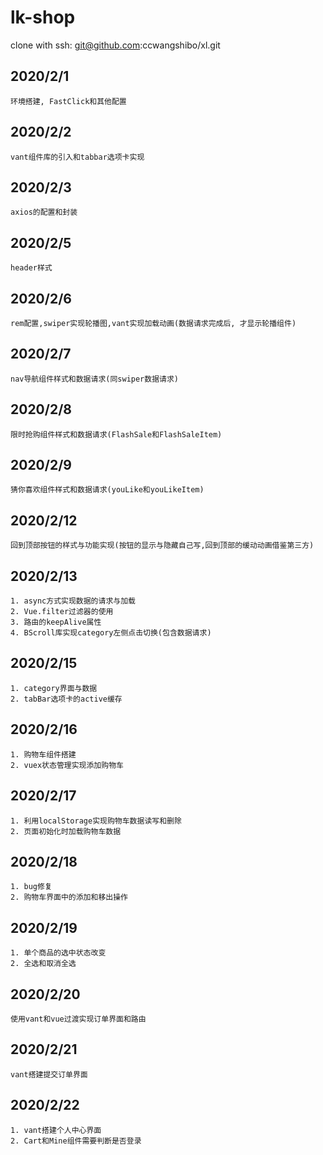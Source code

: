 # lk-shop
clone with ssh:  git@github.com:ccwangshibo/xl.git
## 2020/2/1
```
环境搭建, FastClick和其他配置
```
## 2020/2/2
```
vant组件库的引入和tabbar选项卡实现
```
## 2020/2/3
```
axios的配置和封装
```
## 2020/2/5
```
header样式
```
## 2020/2/6
```
rem配置,swiper实现轮播图,vant实现加载动画(数据请求完成后, 才显示轮播组件)
```
## 2020/2/7
```
nav导航组件样式和数据请求(同swiper数据请求)
```
## 2020/2/8
```
限时抢购组件样式和数据请求(FlashSale和FlashSaleItem)
```
## 2020/2/9
```
猜你喜欢组件样式和数据请求(youLike和youLikeItem)
```
## 2020/2/12
```
回到顶部按钮的样式与功能实现(按钮的显示与隐藏自己写,回到顶部的缓动动画借鉴第三方)
```
## 2020/2/13
```
1. async方式实现数据的请求与加载
2. Vue.filter过滤器的使用
3. 路由的keepAlive属性
4. BScroll库实现category左侧点击切换(包含数据请求)
```
## 2020/2/15
```
1. category界面与数据
2. tabBar选项卡的active缓存
```
## 2020/2/16
```
1. 购物车组件搭建
2. vuex状态管理实现添加购物车
```
## 2020/2/17
```
1. 利用localStorage实现购物车数据读写和删除
2. 页面初始化时加载购物车数据
```
## 2020/2/18
```
1. bug修复
2. 购物车界面中的添加和移出操作
```
## 2020/2/19
```
1. 单个商品的选中状态改变
2. 全选和取消全选
```
## 2020/2/20
```
使用vant和vue过渡实现订单界面和路由
```
## 2020/2/21
```
vant搭建提交订单界面
```
## 2020/2/22
```
1. vant搭建个人中心界面
2. Cart和Mine组件需要判断是否登录
```